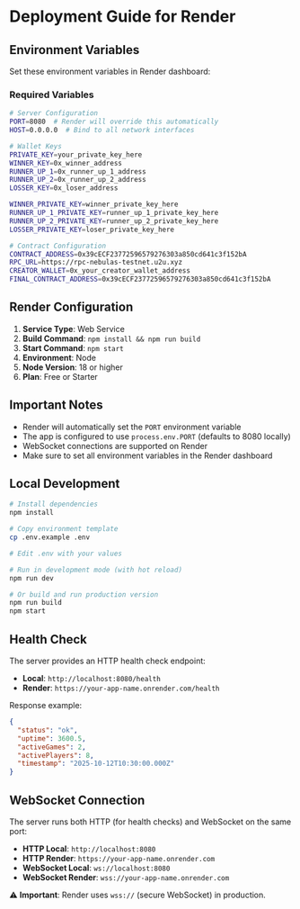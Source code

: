 # Deployment Guide for Render

## Environment Variables

Set these environment variables in Render dashboard:

### Required Variables

```bash
# Server Configuration
PORT=8080  # Render will override this automatically
HOST=0.0.0.0  # Bind to all network interfaces

# Wallet Keys
PRIVATE_KEY=your_private_key_here
WINNER_KEY=0x_winner_address
RUNNER_UP_1=0x_runner_up_1_address
RUNNER_UP_2=0x_runner_up_2_address
LOSSER_KEY=0x_loser_address

WINNER_PRIVATE_KEY=winner_private_key_here
RUNNER_UP_1_PRIVATE_KEY=runner_up_1_private_key_here
RUNNER_UP_2_PRIVATE_KEY=runner_up_2_private_key_here
LOSSER_PRIVATE_KEY=loser_private_key_here

# Contract Configuration
CONTRACT_ADDRESS=0x39cECF23772596579276303a850cd641c3f152bA
RPC_URL=https://rpc-nebulas-testnet.u2u.xyz
CREATOR_WALLET=0x_your_creator_wallet_address
FINAL_CONTRACT_ADDRESS=0x39cECF23772596579276303a850cd641c3f152bA
```

## Render Configuration

1. **Service Type**: Web Service
2. **Build Command**: `npm install && npm run build`
3. **Start Command**: `npm start`
4. **Environment**: Node
5. **Node Version**: 18 or higher
6. **Plan**: Free or Starter

## Important Notes

- Render will automatically set the `PORT` environment variable
- The app is configured to use `process.env.PORT` (defaults to 8080 locally)
- WebSocket connections are supported on Render
- Make sure to set all environment variables in the Render dashboard

## Local Development

```bash
# Install dependencies
npm install

# Copy environment template
cp .env.example .env

# Edit .env with your values

# Run in development mode (with hot reload)
npm run dev

# Or build and run production version
npm run build
npm start
```

## Health Check

The server provides an HTTP health check endpoint:

- **Local**: `http://localhost:8080/health`
- **Render**: `https://your-app-name.onrender.com/health`

Response example:
```json
{
  "status": "ok",
  "uptime": 3600.5,
  "activeGames": 2,
  "activePlayers": 8,
  "timestamp": "2025-10-12T10:30:00.000Z"
}
```

## WebSocket Connection

The server runs both HTTP (for health checks) and WebSocket on the same port:

- **HTTP Local**: `http://localhost:8080`
- **HTTP Render**: `https://your-app-name.onrender.com`
- **WebSocket Local**: `ws://localhost:8080`
- **WebSocket Render**: `wss://your-app-name.onrender.com`

⚠️ **Important**: Render uses `wss://` (secure WebSocket) in production.
